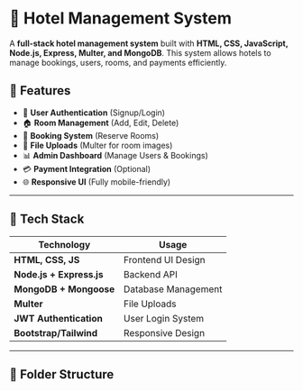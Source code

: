 # 🏨 Hotel Management System

A **full-stack hotel management system** built with **HTML, CSS, JavaScript, Node.js, Express, Multer, and MongoDB**. This system allows hotels to manage bookings, users, rooms, and payments efficiently.

## 🌟 Features
- 🔐 **User Authentication** (Signup/Login)
- 🏠 **Room Management** (Add, Edit, Delete)
- 📅 **Booking System** (Reserve Rooms)
- 📂 **File Uploads** (Multer for room images)
- 📊 **Admin Dashboard** (Manage Users & Bookings)
- 💳 **Payment Integration** (Optional)
- 🌐 **Responsive UI** (Fully mobile-friendly)

---

## 🚀 Tech Stack
| **Technology** | **Usage** |
|--------------|---------|
| **HTML, CSS, JS** | Frontend UI Design |
| **Node.js + Express.js** | Backend API |
| **MongoDB + Mongoose** | Database Management |
| **Multer** | File Uploads |
| **JWT Authentication** | User Login System |
| **Bootstrap/Tailwind** | Responsive Design |

---

## 📂 Folder Structure
